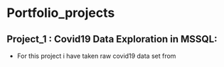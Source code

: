 # Portfolio_projects
## Project_1 : Covid19 Data Exploration in MSSQL:
* For this project i have taken raw covid19 data set from 
